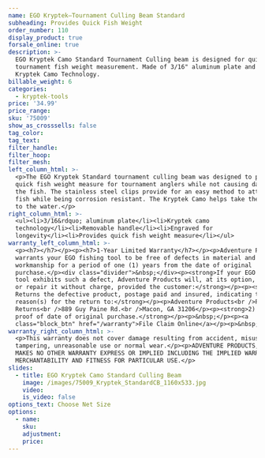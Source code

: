 ```yaml
---
name: EGO Kryptek—Tournament Culling Beam Standard
subheading: Provides Quick Fish Weight
order_number: 110
display_product: true
forsale_online: true
description: >-
  EGO Kryptek Camo Standard Tournament Culling beam is designed for quick
  tournament fish weight measurement. Made of 3/16" aluminum plate and features
  Kryptek Camo Technology.
billable_weight: 6
categories:
  - kryptek-tools
price: '34.99'
price_range:
sku: '75009'
show_as_crosssells: false
tag_color:
tag_text:
filter_handle:
filter_hoop:
filter_mesh:
left_column_html: >-
  <p>The EGO Kryptek Standard tournament culling beam was designed to provide a
  quick fish weight measure for tournament anglers while not causing damage to
  the fish. The stainless steel clips provide for an easy method to attach the
  fish while being corrosion resistant. The Kryptek Camo helps take the battle
  to the water.</p>
right_column_html: >-
  <ul><li>3/16&rdquo; aluminum plate</li><li>Kryptek camo
  technology</li><li>Removable handle</li><li>Engraved for
  longevity</li><li>Provides quick fish weight measure</li></ul>
warranty_left_column_html: >-
  <p><h7></h7></p><p><h7>1-Year Limited Warranty</h7></p><p>Adventure Products
  warrants your EGO fishing tool to be free of defects in material and
  workmanship for a period of one (1) years from the date of original
  purchase.</p><div class="divider">&nbsp;</div><p><strong>If your EGO fishing
  tool exhibits such a defect, Adventure Products will, at its option, replace
  or repair it without charge, provided the customer:</strong></p><p><strong>1)
  Returns the defective product, postage paid and insured, indicating the
  reason(s) for the return to:</strong></p><p>Adventure Products<br />Product
  Returns<br />889 Guy Paine Rd.<br />Macon, GA 31206</p><p><strong>2) Submits
  proof of date of original purchase.</strong></p><p>&nbsp;</p><p><a
  class="block_btn" href="/warranty">File Claim Online</a></p><p>&nbsp;</p>
warranty_right_column_html: >-
  <p>This warranty does not cover damage resulting from accident, misuse, abuse,
  tampering, unreasonable use or normal wear.</p><p>ADVENTURE PRODUCTS, INC.
  MAKES NO OTHER WARRANTY EXPRESS OR IMPLIED INCLUDING THE IMPLIED WARRANTIES OF
  MERCHANTABILITY AND FITNESS FOR PARTICULAR USE.</p>
slides:
  - title: EGO Kryptek Camo Standard Culling Beam
    image: /images/75009_Kryptek_StandardCB_1160x533.jpg
    video:
    is_video: false
options_text: Choose Net Size
options:
  - name:
    sku:
    adjustment:
    price:
---
```

